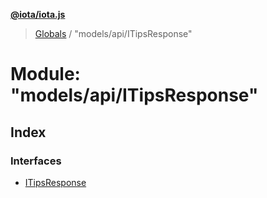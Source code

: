 **[@iota/iota.js](../README.md)**

> [Globals](../README.md) / "models/api/ITipsResponse"

# Module: "models/api/ITipsResponse"

## Index

### Interfaces

* [ITipsResponse](../interfaces/_models_api_itipsresponse_.itipsresponse.md)
